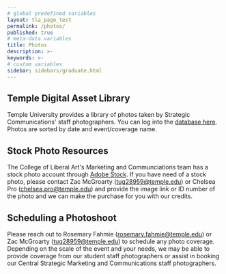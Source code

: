 ```yaml
---
# global predefined variables
layout: tla_page_test
permalink: /photos/
published: true
# meta-data variables
title: Photos
description: >-       
keywords: >-
# custom variables
sidebar: sidebars/graduate.html
---
```


## Temple Digital Asset Library
Temple University provides a library of photos taken by Strategic Communications' staff photographers. You can log into the [database here](https://tudad.temple.edu/portals/tudad/#page/welcome-to-the-temple-university-digital-asset-database). Photos are sorted by date and event/coverage name.
<br>
## Stock Photo Resources
The College of Liberal Art's Marketing and Communciations team has a stock photo account through [Adobe Stock](stock.adobe.com). If you have need of a stock photo, please contact Zac McGroarty (tug28959@temple.edu) or Chelsea Pro (chelsea.pro@temple.edu) and provide the image link or ID number of the photo and we can make the purchase for you with our credits. 
<br>
## Scheduling a Photoshoot
Please reach out to Rosemary Fahmie (rosemary.fahmie@temple.edu) or Zac McGroarty (tug28959@temple.edu) to schedule any photo coverage. Depending on the scale of the event and your needs, we may be able to provide coverage from our student staff photographers or assist in booking our Central Strategic Marketing and Communications staff photographers. 
